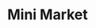 ---
title: "Mini Market"
url: /karachi/mini-market-nawab-siddique-ali-khan-road/
shop: convenience
---